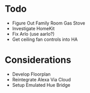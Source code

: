 # Todo

- Figure Out Family Room Gas Stove
- Investigate HomeKit
- Fix Arlo (use aarlo?)
- Get ceiling fan controls into HA

# Considerations

- Develop Floorplan
- Reintegrate Alexa Via Cloud
- Setup Emulated Hue Bridge

